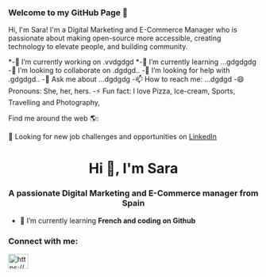 ### Welcome to my GitHub Page 👋

Hi, I'm Sara! I'm a Digital Marketing and E-Commerce Manager who is passionate about making open-source more accessible, creating technology to elevate people, and building community. 

*-🔭 I’m currently working on .vvdgdgd
*-🌱 I’m currently learning ...gdgdgdg
-👯 I’m looking to collaborate on .dgdgd..
-🤔 I’m looking for help with .gdgdgd..
-💬 Ask me about ...dgdgdg
-📫 How to reach me: ...dgdgd
-😄 Pronouns: She, her, hers.
-⚡ Fun fact: I love Pizza, Ice-cream, Sports, Travelling and Photography,

Find me around the web 🌎:
 
💼 Looking for new job challenges and opportunities on <a href="https://www.linkedin.com/in/sarazapataesteban/">LinkedIn</a> 

<h1 align="center">Hi 👋, I'm Sara</h1>
<h3 align="center">A passionate Digital Marketing and E-Commerce manager from Spain</h3>

- 🌱 I’m currently learning **French and coding on Github**

<h3 align="left">Connect with me:</h3>
<p align="left">
<a href="https://linkedin.com/in/https://www.linkedin.com/in/sarazapataesteban/" target="blank"><img align="center" src="https://raw.githubusercontent.com/rahuldkjain/github-profile-readme-generator/master/src/images/icons/Social/linked-in-alt.svg" alt="https://www.linkedin.com/in/sarazapataesteban/" height="30" width="40" /></a>
</p>

<!--
**sarazapataesteban/sarazapataesteban** is a ✨ _special_ ✨ repository because its `README.md` (this file) appears on your GitHub profile.

